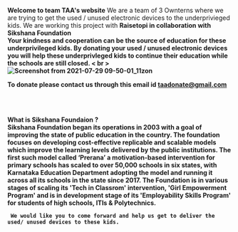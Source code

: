 



<b>Welcome to team TAA's website</b>
We are a team of 3 Ownterns where we are trying to get the used / unused electronic devices to the underprivieged kids. 
We are working this project with <b> Raisetopi <b> in collaboration with <b> Sikshana 
  Foundation <b> <br>
<b> Your kindness and cooperation can be the source of education for these underprivileged kids. By donating your used / unused electronic devices you will help 
  these underprivleged kids to continue their education while the schools are still closed. 
  < br >
  ![Screenshot from 2021-07-29 09-50-01_11zon](https://user-images.githubusercontent.com/87887668/127431635-4ddcb485-b711-4fd5-a219-d648445cfd48.jpg)
 
  
  
  
  <b> To donate please contact us through this email id <b> taadonate@gmail.com
  
  <br>  <br>
  
   <b> What is Sikshana Foundaion ? <b> <br> Sikshana Foundation began its operations in 2003 with a goal of improving the state of public education in the country. The foundation focuses on developing cost-effective replicable and scalable models which improve the learning levels delivered by the public institutions. The first such model called ‘Prerana’ a motivation-based intervention for primary schools has scaled to over 50,000 schools in six states, with Karnataka Education Department adopting the model and running it across all its schools in the state since 2017. The Foundation is in various stages of scaling its 'Tech in Classrom' intervention, 'Girl Empowerment Program' and is in development stage of its 'Employability Skills Program' for students of high schools, ITIs & Polytechnics. 

     
     We would like you to come forward and help us get to deliver the used/ unused devices to these kids.
